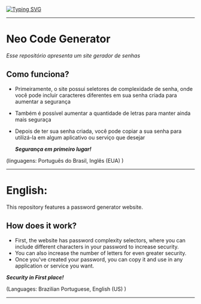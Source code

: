 [![Typing SVG](https://readme-typing-svg.herokuapp.com?font=Orbitron&weight=500&size=17&pause=1000&color=F1A41F&background=114D08FB&center=true&vCenter=true&width=1000&height=100&lines=Neo+Code+Generator;Crie+senhas+seguras)](https://git.io/typing-svg)

---

# Neo Code Generator

_Esse repositório apresenta um site gerador de senhas_

## Como funciona?

- Primeiramente, o site possui seletores de complexidade de senha, onde você pode incluir caracteres diferentes em sua senha criada para aumentar a segurança
- Também é possível aumentar a quantidade de letras para manter ainda mais seguraça
- Depois de ter sua senha criada, você pode copiar a sua senha para utilizá-la em algum aplicativo ou serviço que desejar

  **_Segurança em primeiro lugar!_**

(linguagens: Português do Brasil, Inglês (EUA) )

---

# English:

This repository features a password generator website.

## How does it work?

- First, the website has password complexity selectors, where you can include different characters in your password to increase security.
- You can also increase the number of letters for even greater security.
- Once you've created your password, you can copy it and use in any application or service you want.

**_Security in First place!_**

(Languages: Brazilian Portuguese, English (US) )

---
